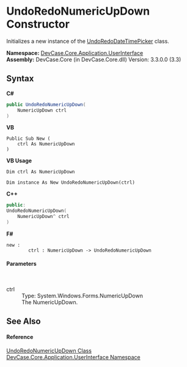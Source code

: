# UndoRedoNumericUpDown Constructor 
 

Initializes a new instance of the <a href="T_DevCase_Core_Application_UserInterface_UndoRedoDateTimePicker">UndoRedoDateTimePicker</a> class.

**Namespace:**&nbsp;<a href="N_DevCase_Core_Application_UserInterface">DevCase.Core.Application.UserInterface</a><br />**Assembly:**&nbsp;DevCase.Core (in DevCase.Core.dll) Version: 3.3.0.0 (3.3)

## Syntax

**C#**<br />
``` C#
public UndoRedoNumericUpDown(
	NumericUpDown ctrl
)
```

**VB**<br />
``` VB
Public Sub New ( 
	ctrl As NumericUpDown
)
```

**VB Usage**<br />
``` VB Usage
Dim ctrl As NumericUpDown

Dim instance As New UndoRedoNumericUpDown(ctrl)
```

**C++**<br />
``` C++
public:
UndoRedoNumericUpDown(
	NumericUpDown^ ctrl
)
```

**F#**<br />
``` F#
new : 
        ctrl : NumericUpDown -> UndoRedoNumericUpDown
```


#### Parameters
&nbsp;<dl><dt>ctrl</dt><dd>Type: System.Windows.Forms.NumericUpDown<br />The NumericUpDown.</dd></dl>

## See Also


#### Reference
<a href="T_DevCase_Core_Application_UserInterface_UndoRedoNumericUpDown">UndoRedoNumericUpDown Class</a><br /><a href="N_DevCase_Core_Application_UserInterface">DevCase.Core.Application.UserInterface Namespace</a><br />